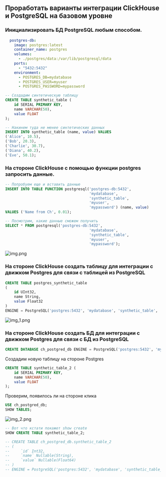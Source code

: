## Проработать варианты интеграции ClickHouse и PostgreSQL на базовом уровне




### Инициализировать БД PostgreSQL любым способом.

```yaml
  postgres-db:
    image: postgres:latest
    container_name: postgres
    volumes:
      - ./postgres/data:/var/lib/postgresql/data
    ports:
      - "5432:5432"
    environment:
      - POSTGRES_DB=mydatabase
      - POSTGRES_USER=myuser
      - POSTGRES_PASSWORD=mypassword
```



```sql
-- Создадим синтетическую таблицу
CREATE TABLE synthetic_table (
    id SERIAL PRIMARY KEY,
    name VARCHAR(50),
    value FLOAT
);

-- Накинем туда не менее синтетических данных
INSERT INTO synthetic_table (name, value) VALUES
('Alice', 10.5),
('Bob', 20.3),
('Charlie', 30.7),
('Diana', 40.2),
('Eve', 50.1);
```

### На стороне ClickHouse с помощью функции postgres запросить данные.


```sql
-- Попробуем еще и вставить данные
INSERT INTO TABLE FUNCTION postgresql('postgres-db:5432',
                                      'mydatabase',
                                      'synthetic_table',
                                      'myuser',
                                      'mypassword') (name, value) 
VALUES ('Name from Ch', 0.01);

-- Посмотрим, какие данные сможем получить
SELECT * FROM postgresql('postgres-db:5432',
                                      'mydatabase',
                                      'synthetic_table',
                                      'myuser',
                                      'mypassword');
```
![img.png](img.png)


### На стороне ClickHouse создать таблицу для интеграции с движком Postgres для связи с таблицей из PostgreSQL
```sql
CREATE TABLE postgres_synthetic_table
(
    id UInt32,
    name String,
    value Float32
)
ENGINE = PostgreSQL('postgres:5432', 'mydatabase', 'synthetic_table', 'myuser', 'mypassword');
```

![img_1.png](img_1.png)

### На стороне ClickHouse создать БД для интеграции с движком Postgres для связи с БД из PostgreSQL

```sql
CREATE DATABASE ch_postgred_db ENGINE = PostgreSQL('postgres:5432', 'mydatabase', 'myuser', 'mypassword');
```

Создадим новую таблицу на стороне Postgres
```sql
CREATE TABLE synthetic_table_2 (
    id SERIAL PRIMARY KEY,
    name VARCHAR(50),
    value FLOAT
);
```

Проверим, появилось ли на стороне клика
```sql
USE ch_postgred_db;
SHOW TABLES;
```

![img_2.png](img_2.png)

```sql
-- Вот что кстати покажет show create
SHOW CREATE TABLE synthetic_table_2;

-- CREATE TABLE ch_postgred_db.synthetic_table_2
-- (
--     `id` Int32,
--     `name` Nullable(String),
--     `value` Nullable(Float64)
-- )
-- ENGINE = PostgreSQL('postgres:5432', 'mydatabase', 'synthetic_table_2', 'myuser', '[HIDDEN]')
```


